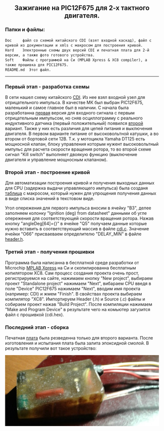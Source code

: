 <h2 align="center">Зажигание на PIC12F675 для 2-х тактного двигателя.</h2>

### Папки и файлы:

    Doc     файл со схемой китайского CDI (взят входной каскад), файл с кривой из документации и xmls с макросом для построения кривой.
    Hard    Электронные схемы двух версий CDI и печатная плата для 2-й версии, а также фото готового устройства.
    Soft    Файлы с программой на Си (MPLAB Xpress & XC8 compiler), а также прошивка для PIC12F675.
    README.md  Этот файл.
---
### Первый этап - разработка схемы

В сети нашел схему китайского [CDI](https://github.com/nva1773/Ignition-for-2-stroke-engine/blob/master/Doc/CDI-AC-DC.jpg).
Из нее взял входной узел для отрицательного импульса. В качестве МК был выбран PIC12F675, маленький и самое главное был в наличии.
С начала была разработанна [первая](https://github.com/nva1773/Ignition-for-2-stroke-engine/blob/master/Hard/sch1.jpg) версия для входного сигнала с первым отрицательным импульсом, но сняв осциллограмму с реального 
индуктивного датчика (первый положительный) появился [второй](https://github.com/nva1773/Ignition-for-2-stroke-engine/blob/master/Hard/sch1.jpg) вариант. Также у них есть различия для цепей питания и выключения двигателя.
В первом варианте питание от высоковольтной катушки, а во втором от бортовой сети 12В. Т.к. у мотоцикла Yamaha DT125 есть мощносной клапан, блоку управления которым нужент высоковольтный импульс для расчета скорости вращения ротора, то во второй схеме сигнал "Kill switch" выполняет двоякую функцию (выключение двигателя и управление мощносным клапаном).

### Второй этап - построение кривой

Для автоматизации построения кривой и получения выходных данных для CPU (задержка выдачи управляющего импульса) была созданя [таблица](https://github.com/nva1773/Ignition-for-2-stroke-engine/blob/master/Doc/Ignition-Yamaha-DT125-65deg.xlsm) с макросом, который нужен для упрощения получения данных в виде списка значений в текстовом виде.

Угол опережения для первого импульса вносим в ячейку "B3", делее заполняем колонку "Ignition (deg) from datasheet" данными об угле опережения для соответствующей скорости вращения ротора. Нажав кнопку "angleDeg[64]={}" в ячейке "Q5" получаем данные которые нужно вставить в соответствующий массив в файле [cdi.c](https://github.com/nva1773/Ignition-for-2-stroke-engine/blob/master/Soft/cdi.c).
Значение ячейки "O66" присваеваем определителю "DELAY_MIN" в файле [header.h](https://github.com/nva1773/Ignition-for-2-stroke-engine/blob/master/Soft/header.h).

### Третий этап - получения прошивки

Программа была написанна в бесплатной среде разработки от Microchip [MPLAB Xpress](https://mplabxpress.microchip.com/mplabcloud/ide) на Си и скопилированна бесплатным копилятором XC8. Сам процесс создания проекта очень прост, регистрируемся на сайте, нажимаем кнопку "New project", выбираем проект "Standalone project" нажимаем "Next", вибараем CPU введя в поле "Device" PIC12F675 нажимаем "Next", вводим имя проекта (например: CDI) и жмем "Finish". В свойствах проекта выбираем компилятор "XC8". Импортируем Header (.h) и Source (.c) файлы и собираем проект нажав "Build Project". После компиляции нажимаем "Make and Program Device" в результате чего на комьютер загузится файл с прошивкой (cdi.hex).

### Последний этап - сборка

Печатная [плата](https://github.com/nva1773/Ignition-for-2-stroke-engine/blob/master/Hard/pcb.jpg) была резведенна только для второго варианта. После изготовления и испытания плата была залита эпоксидной смолой. В результате получили вот такое устройство:

![CDI](https://github.com/nva1773/Ignition-for-2-stroke-engine/blob/master/Hard/foto.jpg)
